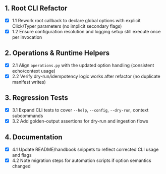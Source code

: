 ## 1. Root CLI Refactor
- [x] 1.1 Rework root callback to declare global options with explicit Click/Typer parameters (no implicit secondary flags)
- [x] 1.2 Ensure configuration resolution and logging setup still execute once per invocation

## 2. Operations & Runtime Helpers
- [x] 2.1 Align `operations.py` with the updated option handling (consistent echo/context usage)
- [x] 2.2 Verify dry-run/idempotency logic works after refactor (no duplicate manifest writes)

## 3. Regression Tests
- [x] 3.1 Expand CLI tests to cover `--help`, `--config`, `--dry-run`, context subcommands
- [x] 3.2 Add golden-output assertions for dry-run and ingestion flows

## 4. Documentation
- [x] 4.1 Update README/handbook snippets to reflect corrected CLI usage and flags
- [x] 4.2 Note migration steps for automation scripts if option semantics changed
